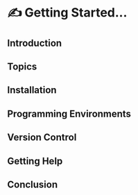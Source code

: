 # ✍️ Getting Started...

## Introduction

## Topics

## Installation

## Programming Environments

## Version Control

## Getting Help 

## Conclusion
